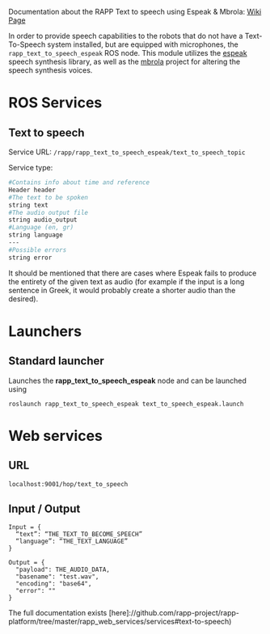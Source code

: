 Documentation about the RAPP Text to speech using Espeak & Mbrola: [Wiki Page](https://github.com/rapp-project/rapp-platform/wiki/RAPP-Text-to-speech-using-Espeak-&-Mbrola)

In order to provide speech capabilities to the robots that do not have a Text-To-Speech system installed, but are equipped with microphones, the ```rapp_text_to_speech_espeak``` ROS node. This module utilizes the [espeak](http://espeak.sourceforge.net/) speech synthesis library, as well as the [mbrola](http://tcts.fpms.ac.be/synthesis/mbrola.html) project for altering the speech synthesis voices.

# ROS Services

## Text to speech
Service URL: ```/rapp/rapp_text_to_speech_espeak/text_to_speech_topic```

Service type:
```bash
#Contains info about time and reference
Header header
#The text to be spoken
string text
#The audio output file
string audio_output
#Language (en, gr)
string language
---
#Possible errors
string error
``` 

It should be mentioned that there are cases where Espeak fails to produce the entirety of the given text as audio (for example if the input is a long sentence in Greek, it would probably create a shorter audio than the desired).

# Launchers

## Standard launcher

Launches the **rapp_text_to_speech_espeak** node and can be launched using
```
roslaunch rapp_text_to_speech_espeak text_to_speech_espeak.launch
```

# Web services

## URL
```localhost:9001/hop/text_to_speech ```

## Input / Output

```
Input = {
  “text”: “THE_TEXT_TO_BECOME_SPEECH”
  “language”: “THE_TEXT_LANGUAGE”
}
```
```
Output = {
  "payload": THE_AUDIO_DATA,
  "basename": "test.wav",
  "encoding": "base64",
  "error": ""
}
```

The full documentation exists [here]://github.com/rapp-project/rapp-platform/tree/master/rapp_web_services/services#text-to-speech)
